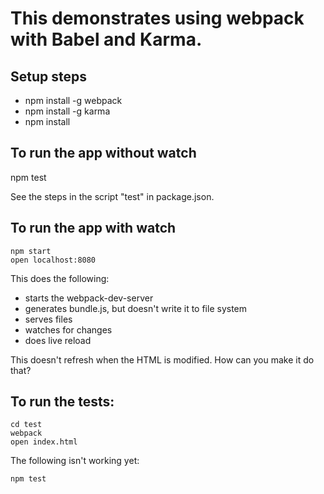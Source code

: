 # This demonstrates using webpack with Babel and Karma.

## Setup steps

* npm install -g webpack
* npm install -g karma
* npm install

## To run the app without watch
npm test

See the steps in the script "test" in package.json.

## To run the app with watch
```
npm start
open localhost:8080
```

This does the following:
* starts the webpack-dev-server
* generates bundle.js, but doesn't write it to file system
* serves files
* watches for changes
* does live reload

This doesn't refresh when the HTML is modified.
How can you make it do that?

## To run the tests:

```
cd test
webpack
open index.html
```

The following isn't working yet:
```
npm test
```
